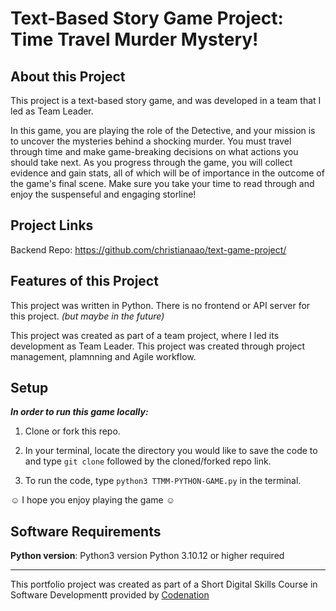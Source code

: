 # Text-Based Story Game Project: Time Travel Murder Mystery!

## About this Project

This project is a text-based story game, and was developed in a team that I led as Team Leader.

In this game, you are playing the role of the Detective, and your mission is to uncover the mysteries behind a shocking murder. You must travel through time and make game-breaking decisions on what actions you should take next. As you progress through the game, you will collect evidence and gain stats, all of which will be of importance in the outcome of the game's final scene. Make sure you take your time to read through and enjoy the suspenseful and engaging storline!

## Project Links

Backend Repo: https://github.com/christianaao/text-game-project/

## Features of this Project

This project was written in Python. There is no frontend or API server for this project. _(but maybe in the future)_

This project was created as part of a team project, where I led its development as Team Leader. This project was created through project management, plamnning and Agile workflow.

## Setup

**_In order to run this game locally:_**

1. Clone or fork this repo.

2. In your terminal, locate the directory you would like to save the code to and type `git clone` followed by the cloned/forked repo link.

3. To run the code, type `python3 TTMM-PYTHON-GAME.py` in the terminal.

☺ I hope you enjoy playing the game ☺

## Software Requirements

**Python version**: Python3 version Python 3.10.12 or higher required

---

This portfolio project was created as part of a Short Digital Skills Course in Software Developmentt provided by [Codenation](https://wearecodenation.com/)
